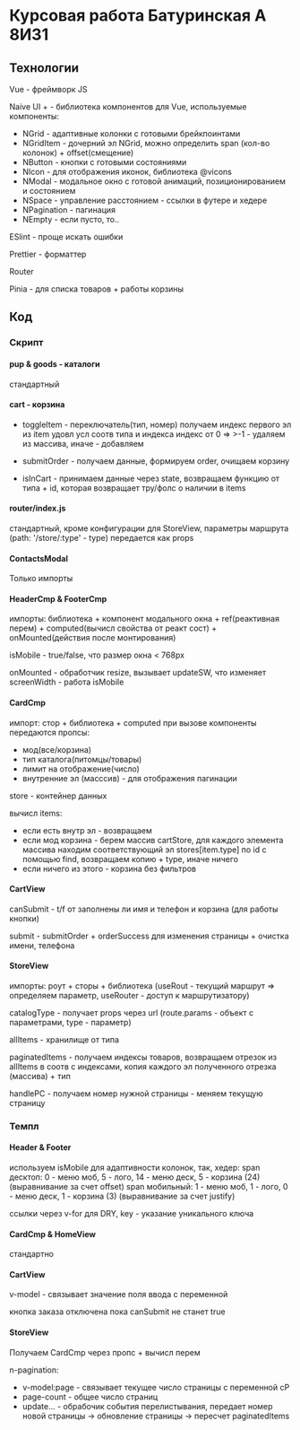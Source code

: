 # Курсовая работа Батуринская А 8И31

## Технологии
Vue - фреймворк JS

Naive UI +  - библиотека компонентов для Vue, используемые компоненты:
* NGrid - адаптивные колонки с готовыми брейкпоинтами
* NGridItem - дочерний эл NGrid, можно определить span (кол-во колонок) + offset(смещение)
* NButton - кнопки с готовыми состояниями
* NIcon - для отображения иконок, библиотека @vicons
* NModal - модальное окно с готовой анимаций, позиционированием и состоянием
* NSpace - управление расстоянием - ссылки в футере и хедере
* NPagination - пагинация
* NEmpty - если пусто, то..

ESlint - проще искать ошибки

Prettier - форматтер

Router

Pinia - для списка товаров + работы корзины

## Код
### Скрипт
#### pup & goods - каталоги
стандартный
#### cart - корзина
- toggleItem - переключатель(тип, номер)
получаем индекс первого эл из item удовл усл соотв типа и индекса
индекс от 0 => >-1 - удаляем из массива, иначе - добавляем

- submitOrder - получаем данные, формируем order, очищаем корзину

- isInCart - принимаем данные через state, возвращаем функцию от типа + id, которая возвращает тру/фолс о наличии в items

#### router/index.js
стандартный, кроме конфигурации для StoreView, параметры маршрута (path: '/store/:type' - type) передается как props

#### ContactsModal
Только импорты

#### HeaderCmp & FooterCmp
импорты: библиотека + компонент модального окна + ref(реактивная перем) + computed(вычисл свойства от реакт сост) + onMounted(действия после монтирования)

isMobile - true/false, что размер окна < 768px

onMounted - обработчик resize, вызывает updateSW, что изменяет screenWidth - работа isMobile

#### CardCmp
импорт: стор + библиотека + computed
при вызове компоненты передаются пропсы:
- мод(все/корзина)
- тип каталога(питомцы/товары)
- лимит на отображение(число)
- внутренние эл (масссив) - для отображения пагинации

store - контейнер данных

вычисл items:
- если есть внутр эл - возвращаем
- если мод корзина - берем массив cartStore, для каждого элемента массива находим соответствующий эл stores[item.type] по id с помощью find, возвращаем копию + type, иначе ничего
- если ничего из этого - корзина без фильтров

#### CartView
canSubmit - t/f от заполнены ли имя и телефон и корзина (для работы кнопки)

submit - submitOrder + orderSuccess для изменения страницы + очистка имени, телефона

#### StoreView
импорты: роут + сторы + библиотека
(useRout - текущий маршрут => определяем параметр, useRouter - доступ к маршрутизатору)

catalogType - получает props через url (route.params - объект с параметрами, type - параметр)

allItems - хранилище от типа

paginatedItems - получаем индексы товаров, возвращаем отрезок из allItems в соотв с индексами, копия каждого эл полученного отрезка (массива) + тип

handlePC - получаем номер нужной страницы - меняем текущую страницу

### Темпл
#### Header & Footer
используем isMobile для адаптивности колонок, так, хедер:
span десктоп: 0 - меню моб, 5 - лого, 14 - меню деск, 5 - корзина (24) (выравнивание за счет offset)
span мобильный: 1 - меню моб, 1 - лого, 0 - меню деск, 1 - корзина (3) (выравнивание за счет justify)

ссылки через v-for для DRY, key - указание уникального ключа

#### CardCmp & HomeView
стандартно

#### CartView
v-model - связывает значение поля ввода с переменной 

кнопка заказа отключена пока canSubmit не станет true

#### StoreView
Получаем CardCmp через пропс + вычисл перем

n-pagination:
- v-model:page - связывает текущее число страницы с переменной cP
- page-count - общее число страниц
- update... - обрабочик события перелистывания, передает номер новой страницы -> обновление страницы -> пересчет paginatedItems